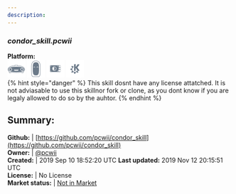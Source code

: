 ```yaml
---
description: 
---
```


### _condor_skill.pcwii_  
  
**Platform:**  
 ![Mark I](../.gitbook/assets/mark-1-icon.png)  ![Mark II](../.gitbook/assets/mark-2-icon.png)  ![Picroft](../.gitbook/assets/picroft-icon.png)  ![plasmoid](../.gitbook/assets/kde.png)   
{% hint style="danger" %}
This skill dosnt have any license attatched. It is not adviasable to use this skillnor fork or clone, as you dont know if you are legaly allowed to do so by the auhtor.
{% endhint %}
  
## Summary:  
**Github:** | [https://github.com/pcwii/condor_skill](https://github.com/pcwii/condor_skill)  
**Owner:** | [@pcwii](https://github.com/pcwii)  
**Created:** | 2019 Sep 10 18:52:20 UTC  **Last updated:** 2019 Nov 12 20:15:51 UTC  
**License:** | No License  
**Market status:** | [Not in Market](https://market.mycroft.ai/skill/)  
